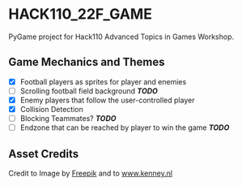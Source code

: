 # HACK110_22F_GAME

PyGame project for Hack110 Advanced Topics in Games Workshop.

## Game Mechanics and Themes
- [X] Football players as sprites for player and enemies
- [ ] Scrolling football field background ***TODO***
- [X] Enemy players that follow the user-controlled player 
- [X] Collision Detection
- [ ] Blocking Teammates? ***TODO***
- [ ] Endzone that can be reached by player to win the game ***TODO***

## Asset Credits
Credit to Image by <a href="https://www.freepik.com/free-vector/american-football-field-top-view_11684074.htm#query=football%20field&position=0&from_view=keyword#position=0&query=football%20field">Freepik</a> and to www.kenney.nl